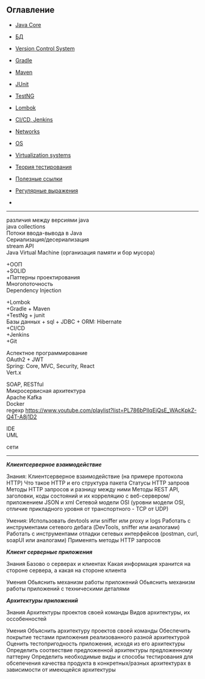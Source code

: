 ## Оглавление

+ [Java Core](core/core.md)

+ [БД](BD/bd.md)
+ [Version Control System](versionControlSystem/version-control-system.md)

+ [Gradle](assemblyAutomation/gradle.md)
+ [Maven](assemblyAutomation/maven.md)

+ [JUnit](frameworkForTesting/JUnit.md)
+ [TestNG](frameworkForTesting/TestNG.md)

+ [Lombok](library/lombok.md)
+ [CI/CD, Jenkins](cicd.md)

+ [Networks](networks/networks.md)

+ [OS](os/os.md)

+ [Virtualization systems](virtualizationSystems/virtualization-systems.md)

+ [Теория тестирования](testingTheory/testing-theory.md)

+ [Полезные ссылки](useful-links.md)

+ [Регулярные выражения]()
+ 



--------
различия между версиями java <br>
java collections <br>
Потоки ввода-вывода в Java <br>
Сериализация/десериализация <br>
stream API <br>
Java Virtual Machine (организация памяти и бор мусора) <br>

+ООП <br>
+SOLID <br>
+Паттерны проектирования <br>
Многопоточность <br>
Dependency Injection <br>

+Lombok <br>
+Gradle + Maven <br>
+TestNg + junit <br>
Базы данных + sql  + JDBC + ORM: Hibernate <br>
+CI/CD <br>
+Jenkins <br>
+Git <br>

Аспектное программирование <br>
OAuth2 + JWT <br>
Spring: Core, MVC, Security, React <br>
Vert.x <br>

SOAP, RESTful <br>
Микросервисная архитектура <br>
Apache Kafka <br>
Docker <br>
regexp https://www.youtube.com/playlist?list=PL786bPIlqEjQsE_WAcKpkZ-Q4T-A8j1D2


IDE <br>
UML <br>

сети <br>

--------------

***Клиентсерверное взаимодействие***

Знания:
Клиентсерверное взаимодействие (на примере протокола HTTP)
Что такое HTTP и его структура пакета
Статусы HTTP запроов
Методы HTTP запросов и разницу между ними
Методы REST API, заголовки, коды состояний и их корреляцию с веб-сервером/приложением
JSON и xml
Сетевой модели OSI (уровни модели OSI, отличие прикладного уровня от транспортного - TCP от UDP)


Умения:
Использовать devtools или sniffer или proxy и logs
Работать с инструментами сетевого дебага (DevTools, sniffer или аналогами)
Работать с инструментами отладки сетевых интерфейсов (postman, curl, soapUI или аналогами)
Применять методы HTTP запросов



***Клиент серверные приложения***

Знания
Базово о серверах и клиентах
Какая информация хранится на стороне сервера, а какая на стороне клиента

Умения
Обьяснить механизм работы приложений
Обьяснить механизм работы приложений с техническими деталями




***Архитектуры приложений***

Знания
Архитектуры проектов своей команды
Видов архитектуры, их оссобенностей


Умения
Объяснить архитектуру проектов своей команды
Обеспечить покрытие тестами приложения реализованного разной архитектурой
Оценить тестопригодность приложения, исходя из его архитектуры
Определить соотвествие предложенной архитектуры предложенному паттерну
Определить необходимые виды и способы тестирования для обсепечения качества продукта в конкретных/разных архитектурах в зависимости от имеющейся архитектуры








